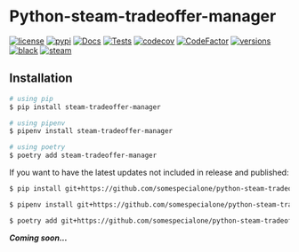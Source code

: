 # Python-steam-tradeoffer-manager

[![license](https://img.shields.io/github/license/somespecialone/python-steam-tradeoffer-manager)](https://github.com/somespecialone/python-steam-tradeoffer-manager/blob/master/LICENSE)
[![pypi](https://img.shields.io/pypi/v/steam-tradeoffer-manager)](https://pypi.org/project/steam-tradeoffer-manager)
[![Docs](https://github.com/somespecialone/python-steam-tradeoffer-manager/actions/workflows/docs.yml/badge.svg)](https://github.com/somespecialone/python-steam-tradeoffer-manager/actions/workflows/docs.yml)
[![Tests](https://github.com/somespecialone/python-steam-tradeoffer-manager/actions/workflows/tests.yml/badge.svg)](https://github.com/somespecialone/python-steam-tradeoffer-manager/actions/workflows/tests.yml)
[![codecov](https://codecov.io/gh/somespecialone/python-steam-tradeoffer-manager/branch/master/graph/badge.svg?token=H3JL81SL7P)](https://codecov.io/gh/somespecialone/python-steam-tradeoffer-manager)
[![CodeFactor](https://www.codefactor.io/repository/github/somespecialone/python-steam-tradeoffer-manager/badge)](https://www.codefactor.io/repository/github/somespecialone/python-steam-tradeoffer-manager)
[![versions](https://img.shields.io/pypi/pyversions/steam-tradeoffer-manager)](https://pypi.org/project/steam-tradeoffer-manager)
[![black](https://img.shields.io/badge/code%20style-black-000000.svg)](https://github.com/psf/black)
[![steam](https://shields.io/badge/steam-1b2838?logo=steam)](https://store.steampowered.com/)

## Installation

```bash
# using pip
$ pip install steam-tradeoffer-manager

# using pipenv
$ pipenv install steam-tradeoffer-manager

# using poetry
$ poetry add steam-tradeoffer-manager
```

If you want to have the latest updates not included in release and published:
```sh
$ pip install git+https://github.com/somespecialone/python-steam-tradeoffer-manager.git@master

$ pipenv install git+https://github.com/somespecialone/python-steam-tradeoffer-manager.git@master

$ poetry add git+https://github.com/somespecialone/python-steam-tradeoffer-manager#master
```

***Coming soon...***
